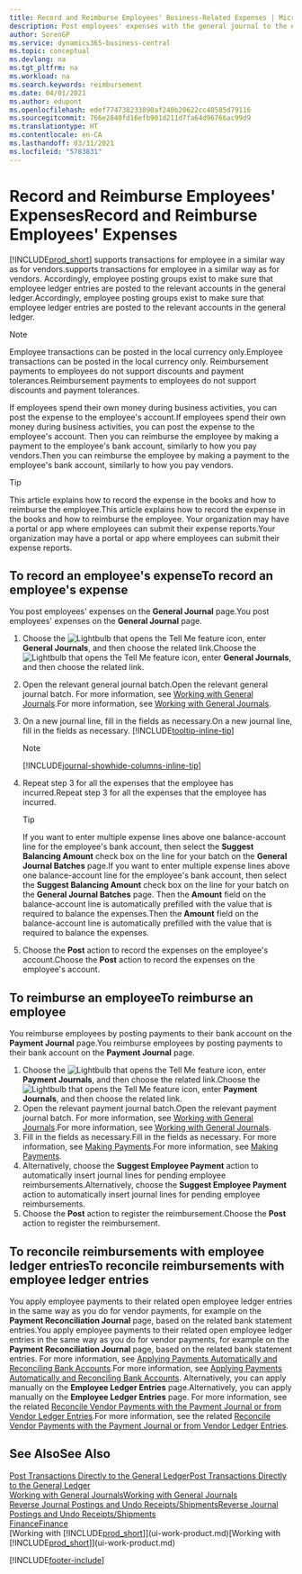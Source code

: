 ```yaml
---
title: Record and Reimburse Employees' Business-Related Expenses | Microsoft Docs
description: Post employees' expenses with the general journal to the employee's account and later post a payment to the employee's bank account to reimburse for the business-related expense.
author: SorenGP
ms.service: dynamics365-business-central
ms.topic: conceptual
ms.devlang: na
ms.tgt_pltfrm: na
ms.workload: na
ms.search.keywords: reimbursement
ms.date: 04/01/2021
ms.author: edupont
ms.openlocfilehash: edef774738233890af240b20622cc40585d79116
ms.sourcegitcommit: 766e2840fd16efb901d211d7fa64d96766ac99d9
ms.translationtype: HT
ms.contentlocale: en-CA
ms.lasthandoff: 03/31/2021
ms.locfileid: "5783831"
---
```

# <a name="record-and-reimburse-employees-expenses"></a><span data-ttu-id="7be9d-103">Record and Reimburse Employees' Expenses</span><span class="sxs-lookup"><span data-stu-id="7be9d-103">Record and Reimburse Employees' Expenses</span></span>

[!INCLUDE[prod_short](includes/prod_short.md)] <span data-ttu-id="7be9d-104">supports transactions for employee in a similar way as for vendors.</span><span class="sxs-lookup"><span data-stu-id="7be9d-104">supports transactions for employee in a similar way as for vendors.</span></span> <span data-ttu-id="7be9d-105">Accordingly, employee posting groups exist to make sure that employee ledger entries are posted to the relevant accounts in the general ledger.</span><span class="sxs-lookup"><span data-stu-id="7be9d-105">Accordingly, employee posting groups exist to make sure that employee ledger entries are posted to the relevant accounts in the general ledger.</span></span>

> [!NOTE]  
> <span data-ttu-id="7be9d-106">Employee transactions can be posted in the local currency only.</span><span class="sxs-lookup"><span data-stu-id="7be9d-106">Employee transactions can be posted in the local currency only.</span></span> <span data-ttu-id="7be9d-107">Reimbursement payments to employees do not support discounts and payment tolerances.</span><span class="sxs-lookup"><span data-stu-id="7be9d-107">Reimbursement payments to employees do not support discounts and payment tolerances.</span></span>

<span data-ttu-id="7be9d-108">If employees spend their own money during business activities, you can post the expense to the employee's account.</span><span class="sxs-lookup"><span data-stu-id="7be9d-108">If employees spend their own money during business activities, you can post the expense to the employee's account.</span></span> <span data-ttu-id="7be9d-109">Then you can reimburse the employee by making a payment to the employee's bank account, similarly to how you pay vendors.</span><span class="sxs-lookup"><span data-stu-id="7be9d-109">Then you can reimburse the employee by making a payment to the employee's bank account, similarly to how you pay vendors.</span></span>  

> [!TIP]
> <span data-ttu-id="7be9d-110">This article explains how to record the expense in the books and how to reimburse the employee.</span><span class="sxs-lookup"><span data-stu-id="7be9d-110">This article explains how to record the expense in the books and how to reimburse the employee.</span></span> <span data-ttu-id="7be9d-111">Your organization may have a portal or app where employees can submit their expense reports.</span><span class="sxs-lookup"><span data-stu-id="7be9d-111">Your organization may have a portal or app where employees can submit their expense reports.</span></span>

## <a name="to-record-an-employees-expense"></a><span data-ttu-id="7be9d-112">To record an employee's expense</span><span class="sxs-lookup"><span data-stu-id="7be9d-112">To record an employee's expense</span></span>
<span data-ttu-id="7be9d-113">You post employees' expenses on the **General Journal** page.</span><span class="sxs-lookup"><span data-stu-id="7be9d-113">You post employees' expenses on the **General Journal** page.</span></span>
1. <span data-ttu-id="7be9d-114">Choose the ![Lightbulb that opens the Tell Me feature](media/ui-search/search_small.png "Tell me what you want to do") icon, enter **General Journals**, and then choose the related link.</span><span class="sxs-lookup"><span data-stu-id="7be9d-114">Choose the ![Lightbulb that opens the Tell Me feature](media/ui-search/search_small.png "Tell me what you want to do") icon, enter **General Journals**, and then choose the related link.</span></span>
2. <span data-ttu-id="7be9d-115">Open the relevant general journal batch.</span><span class="sxs-lookup"><span data-stu-id="7be9d-115">Open the relevant general journal batch.</span></span> <span data-ttu-id="7be9d-116">For more information, see [Working with General Journals](ui-work-general-journals.md).</span><span class="sxs-lookup"><span data-stu-id="7be9d-116">For more information, see [Working with General Journals](ui-work-general-journals.md).</span></span>
3. <span data-ttu-id="7be9d-117">On a new journal line, fill in the fields as necessary.</span><span class="sxs-lookup"><span data-stu-id="7be9d-117">On a new journal line, fill in the fields as necessary.</span></span> [!INCLUDE[tooltip-inline-tip](includes/tooltip-inline-tip_md.md)]    

    > [!NOTE]
    > [!INCLUDE[journal-showhide-columns-inline-tip](includes/journal-showhide-columns-inline-tip.md)]
4. <span data-ttu-id="7be9d-118">Repeat step 3 for all the expenses that the employee has incurred.</span><span class="sxs-lookup"><span data-stu-id="7be9d-118">Repeat step 3 for all the expenses that the employee has incurred.</span></span>

    > [!TIP]  
    > <span data-ttu-id="7be9d-119">If you want to enter multiple expense lines above one balance-account line for the employee's bank account, then select the **Suggest Balancing Amount** check box on the line for your batch on the **General Journal Batches** page.</span><span class="sxs-lookup"><span data-stu-id="7be9d-119">If you want to enter multiple expense lines above one balance-account line for the employee's bank account, then select the **Suggest Balancing Amount** check box on the line for your batch on the **General Journal Batches** page.</span></span> <span data-ttu-id="7be9d-120">Then the **Amount** field on the balance-account line is automatically prefilled with the value that is required to balance the expenses.</span><span class="sxs-lookup"><span data-stu-id="7be9d-120">Then the **Amount** field on the balance-account line is automatically prefilled with the value that is required to balance the expenses.</span></span>
5. <span data-ttu-id="7be9d-121">Choose the **Post** action to record the expenses on the employee's account.</span><span class="sxs-lookup"><span data-stu-id="7be9d-121">Choose the **Post** action to record the expenses on the employee's account.</span></span>

## <a name="to-reimburse-an-employee"></a><span data-ttu-id="7be9d-122">To reimburse an employee</span><span class="sxs-lookup"><span data-stu-id="7be9d-122">To reimburse an employee</span></span>
<span data-ttu-id="7be9d-123">You reimburse employees by posting payments to their bank account on the **Payment Journal** page.</span><span class="sxs-lookup"><span data-stu-id="7be9d-123">You reimburse employees by posting payments to their bank account on the **Payment Journal** page.</span></span>
1. <span data-ttu-id="7be9d-124">Choose the ![Lightbulb that opens the Tell Me feature](media/ui-search/search_small.png "Tell me what you want to do") icon, enter **Payment Journals**, and then choose the related link.</span><span class="sxs-lookup"><span data-stu-id="7be9d-124">Choose the ![Lightbulb that opens the Tell Me feature](media/ui-search/search_small.png "Tell me what you want to do") icon, enter **Payment Journals**, and then choose the related link.</span></span>
2. <span data-ttu-id="7be9d-125">Open the relevant payment journal batch.</span><span class="sxs-lookup"><span data-stu-id="7be9d-125">Open the relevant payment journal batch.</span></span> <span data-ttu-id="7be9d-126">For more information, see [Working with General Journals](ui-work-general-journals.md).</span><span class="sxs-lookup"><span data-stu-id="7be9d-126">For more information, see [Working with General Journals](ui-work-general-journals.md).</span></span>
3. <span data-ttu-id="7be9d-127">Fill in the fields as necessary.</span><span class="sxs-lookup"><span data-stu-id="7be9d-127">Fill in the fields as necessary.</span></span> <span data-ttu-id="7be9d-128">For more information, see [Making Payments](payables-make-payments.md).</span><span class="sxs-lookup"><span data-stu-id="7be9d-128">For more information, see [Making Payments](payables-make-payments.md).</span></span>
4. <span data-ttu-id="7be9d-129">Alternatively, choose the **Suggest Employee Payment** action to automatically insert journal lines for pending employee reimbursements.</span><span class="sxs-lookup"><span data-stu-id="7be9d-129">Alternatively, choose the **Suggest Employee Payment** action to automatically insert journal lines for pending employee reimbursements.</span></span>
5. <span data-ttu-id="7be9d-130">Choose the **Post** action to register the reimbursement.</span><span class="sxs-lookup"><span data-stu-id="7be9d-130">Choose the **Post** action to register the reimbursement.</span></span>  

## <a name="to-reconcile-reimbursements-with-employee-ledger-entries"></a><span data-ttu-id="7be9d-131">To reconcile reimbursements with employee ledger entries</span><span class="sxs-lookup"><span data-stu-id="7be9d-131">To reconcile reimbursements with employee ledger entries</span></span>
<span data-ttu-id="7be9d-132">You apply employee payments to their related open employee ledger entries in the same way as you do for vendor payments, for example on the **Payment Reconciliation Journal** page, based on the related bank statement entries.</span><span class="sxs-lookup"><span data-stu-id="7be9d-132">You apply employee payments to their related open employee ledger entries in the same way as you do for vendor payments, for example on the **Payment Reconciliation Journal** page, based on the related bank statement entries.</span></span> <span data-ttu-id="7be9d-133">For more information, see [Applying Payments Automatically and Reconciling Bank Accounts](receivables-apply-payments-auto-reconcile-bank-accounts.md).</span><span class="sxs-lookup"><span data-stu-id="7be9d-133">For more information, see [Applying Payments Automatically and Reconciling Bank Accounts](receivables-apply-payments-auto-reconcile-bank-accounts.md).</span></span> <span data-ttu-id="7be9d-134">Alternatively, you can apply manually on the **Employee Ledger Entries** page.</span><span class="sxs-lookup"><span data-stu-id="7be9d-134">Alternatively, you can apply manually on the **Employee Ledger Entries** page.</span></span> <span data-ttu-id="7be9d-135">For more information, see the related [Reconcile Vendor Payments with the Payment Journal or from Vendor Ledger Entries](payables-how-apply-purchase-transactions-manually.md).</span><span class="sxs-lookup"><span data-stu-id="7be9d-135">For more information, see the related [Reconcile Vendor Payments with the Payment Journal or from Vendor Ledger Entries](payables-how-apply-purchase-transactions-manually.md).</span></span>  

## <a name="see-also"></a><span data-ttu-id="7be9d-136">See Also</span><span class="sxs-lookup"><span data-stu-id="7be9d-136">See Also</span></span>
[<span data-ttu-id="7be9d-137">Post Transactions Directly to the General Ledger</span><span class="sxs-lookup"><span data-stu-id="7be9d-137">Post Transactions Directly to the General Ledger</span></span>](finance-how-post-transactions-directly.md)  
[<span data-ttu-id="7be9d-138">Working with General Journals</span><span class="sxs-lookup"><span data-stu-id="7be9d-138">Working with General Journals</span></span>](ui-work-general-journals.md)  
[<span data-ttu-id="7be9d-139">Reverse Journal Postings and Undo Receipts/Shipments</span><span class="sxs-lookup"><span data-stu-id="7be9d-139">Reverse Journal Postings and Undo Receipts/Shipments</span></span>](finance-how-reverse-journal-posting.md)  
[<span data-ttu-id="7be9d-140">Finance</span><span class="sxs-lookup"><span data-stu-id="7be9d-140">Finance</span></span>](finance.md)  
<span data-ttu-id="7be9d-141">[Working with [!INCLUDE[prod_short](includes/prod_short.md)]](ui-work-product.md)</span><span class="sxs-lookup"><span data-stu-id="7be9d-141">[Working with [!INCLUDE[prod_short](includes/prod_short.md)]](ui-work-product.md)</span></span>  


[!INCLUDE[footer-include](includes/footer-banner.md)]